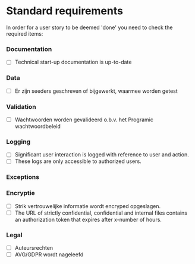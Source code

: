 # Standard requirements

In order for a user story to be deemed 'done' you need to check the required items:

### Documentation
- [ ] Technical start-up documentation is up-to-date

### Data
- [ ] Er zijn seeders geschreven of bijgewerkt, waarmee worden getest

### Validation
- [ ] Wachtwoorden worden gevalideerd o.b.v. het Programic wachtwoordbeleid

### Logging
- [ ] Significant user interaction is logged with reference to user and action.
- [ ] These logs are only accessible to authorized users.

### Exceptions

### Encryptie

- [ ] Strik vertrouwelijke informatie wordt encryped opgeslagen.
- [ ] The URL of strictly confidential, confidential and internal files contains an authorization token that expires after x-number of hours.

### Legal

- [ ] Auteursrechten
- [ ] AVG/GDPR wordt nageleefd